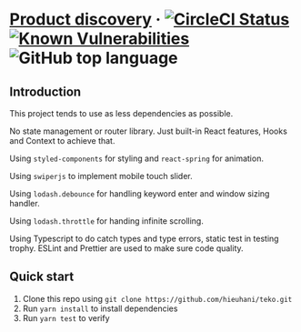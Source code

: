 # [Product discovery](https://teko.now.sh/) &middot; [![CircleCI Status](https://circleci.com/gh/hieuhani/teko.svg?style=svg)](https://github.com/hieuhani/teko) [![Known Vulnerabilities](https://snyk.io/test/github/hieuhani/teko/badge.svg?targetFile=package.json)](https://snyk.io/test/github/hieuhani/teko?targetFile=package.json) ![GitHub top language](https://img.shields.io/github/languages/top/hieuhani/teko)


## Introduction
This project tends to use as less dependencies as possible.

No state management or router library. Just built-in React features, Hooks and Context to achieve that.

Using `styled-components` for styling and `react-spring` for animation.

Using `swiperjs` to implement mobile touch slider.

Using `lodash.debounce` for handling keyword enter and window sizing handler.

Using `lodash.throttle` for handing infinite scrolling.

Using Typescript to do catch types and type errors, static test in testing trophy.
ESLint and Prettier are used to make sure code quality.

## Quick start

1.  Clone this repo using `git clone https://github.com/hieuhani/teko.git`
2.  Run `yarn install` to install dependencies
3.  Run `yarn test` to verify
